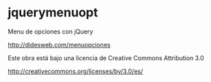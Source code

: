 # jquerymenuopt
Menu de opciones con jQuery 
<br>

http://didesweb.com/menuopciones
<br>

Este obra está bajo una licencia de Creative Commons Attribution 3.0
<br>

http://creativecommons.org/licenses/by/3.0/es/<br>
